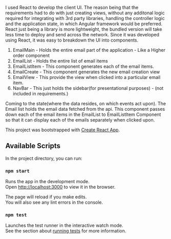 I used React to develop the client UI. The reason being that the requirements had to do with just creating views, without any additonal logic required for integrating with 3rd party libraries, handling the controller logic and the application state, in which Angular framework would be preferred. React just being a library is more lightweight, the bundled version will take less time to deploy and send across the network. Since it was developed using React, it was easy to breakdown the UI into components.


1. EmailMain - Holds the entire email part of the application - Like a Higher order component
2. EmailList - Holds the entire list of email items
3. EmailListItem - This component generates each of the email items.
4. EmailCreate - This component generates the new email creation view
5. EmailView - This provide the view when clicked into a particular email item.
6. NavBar - This just holds the sidebar(for presentational purposes) - (not included in requirements.)




Coming to the state(where the data resides, on which events act upon).
The Email list holds the email data fetched from the api.
This component passes down each of the email items in the EmailList to EmailListItem Component so that it can display each of the emails separately when clicked upon.


This project was bootstrapped with [Create React App](https://github.com/facebook/create-react-app).

## Available Scripts

In the project directory, you can run:

### `npm start`

Runs the app in the development mode.<br>
Open [http://localhost:3000](http://localhost:3000) to view it in the browser.

The page will reload if you make edits.<br>
You will also see any lint errors in the console.

### `npm test`

Launches the test runner in the interactive watch mode.<br>
See the section about [running tests](https://facebook.github.io/create-react-app/docs/running-tests) for more information.


